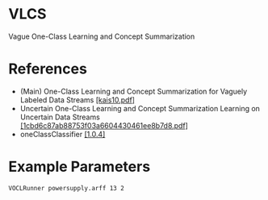 # VLCS

Vague One-Class Learning and Concept Summarization

# References

- (Main) One-Class Learning and Concept Summarization for Vaguely Labeled Data Streams
[[kais10.pdf]](http://www.cs.umb.edu/~ding/papers/kais10.pdf)
- Uncertain One-Class Learning and Concept
            Summarization Learning on Uncertain Data Streams [[1cbd6c87ab88753f03a6604430461ee8b7d8.pdf]](https://pdfs.semanticscholar.org/44ae/1cbd6c87ab88753f03a6604430461ee8b7d8.pdf)
- oneClassClassifier [[1.0.4]](http://weka.sourceforge.net/packageMetaData/oneClassClassifier/index.html)

# Example Parameters

```
VOCLRunner powersupply.arff 13 2
```
